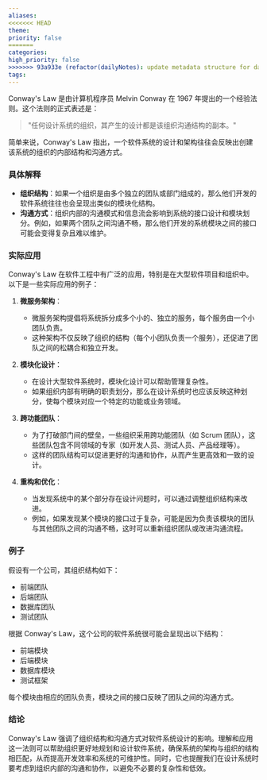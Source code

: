 ```yaml
---
aliases: 
<<<<<<< HEAD
theme: 
priority: false
=======
categories: 
high_priority: false
>>>>>>> 93a933e (refactor(dailyNotes): update metadata structure for daily notes)
tags:
---
```

Conway's Law 是由计算机程序员 Melvin Conway 在 1967 年提出的一个经验法则。这个法则的正式表述是：

> "任何设计系统的组织，其产生的设计都是该组织沟通结构的副本。"

简单来说，Conway's Law 指出，一个软件系统的设计和架构往往会反映出创建该系统的组织的内部结构和沟通方式。

### 具体解释

- **组织结构**：如果一个组织是由多个独立的团队或部门组成的，那么他们开发的软件系统往往也会呈现出类似的模块化结构。
- **沟通方式**：组织内部的沟通模式和信息流会影响到系统的接口设计和模块划分。例如，如果两个团队之间沟通不畅，那么他们开发的系统模块之间的接口可能会变得复杂且难以维护。

### 实际应用

Conway's Law 在软件工程中有广泛的应用，特别是在大型软件项目和组织中。以下是一些实际应用的例子：

1. **微服务架构**：
   - 微服务架构提倡将系统拆分成多个小的、独立的服务，每个服务由一个小团队负责。
   - 这种架构不仅反映了组织的结构（每个小团队负责一个服务），还促进了团队之间的松耦合和独立开发。

2. **模块化设计**：
   - 在设计大型软件系统时，模块化设计可以帮助管理复杂性。
   - 如果组织内部有明确的职责划分，那么在设计系统时也应该反映这种划分，使每个模块对应一个特定的功能或业务领域。

3. **跨功能团队**：
   - 为了打破部门间的壁垒，一些组织采用跨功能团队（如 Scrum 团队），这些团队包含不同领域的专家（如开发人员、测试人员、产品经理等）。
   - 这样的团队结构可以促进更好的沟通和协作，从而产生更高效和一致的设计。

4. **重构和优化**：
   - 当发现系统中的某个部分存在设计问题时，可以通过调整组织结构来改进。
   - 例如，如果发现某个模块的接口过于复杂，可能是因为负责该模块的团队与其他团队之间的沟通不畅，这时可以重新组织团队或改进沟通流程。

### 例子

假设有一个公司，其组织结构如下：

- 前端团队
- 后端团队
- 数据库团队
- 测试团队

根据 Conway's Law，这个公司的软件系统很可能会呈现出以下结构：

- 前端模块
- 后端模块
- 数据库模块
- 测试框架

每个模块由相应的团队负责，模块之间的接口反映了团队之间的沟通方式。

### 结论

Conway's Law 强调了组织结构和沟通方式对软件系统设计的影响。理解和应用这一法则可以帮助组织更好地规划和设计软件系统，确保系统的架构与组织的结构相匹配，从而提高开发效率和系统的可维护性。同时，它也提醒我们在设计系统时要考虑到组织内部的沟通和协作，以避免不必要的复杂性和低效。